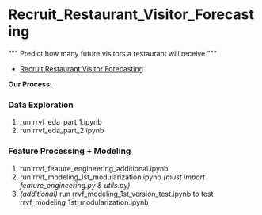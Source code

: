 # Recruit_Restaurant_Visitor_Forecasting
"""
Predict how many future visitors a restaurant will receive
"""
- [Recruit Restaurant Visitor Forecasting](https://www.kaggle.com/c/recruit-restaurant-visitor-forecasting/overview)


**Our Process:**

### Data Exploration

1. run rrvf_eda_part_1.ipynb
2. run rrvf_eda_part_2.ipynb

### Feature Processing + Modeling

1. run rrvf_feature_engineering_additional.ipynb
2. run rrvf_modeling_1st_modularization.ipynb *(must import feature_engineering.py & utils.py)*
3. *(additional)* run rrvf_modeling_1st_version_test.ipynb to test rrvf_modeling_1st_modularization.ipynb
